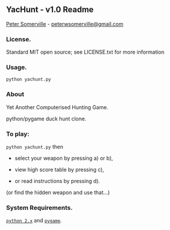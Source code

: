 ## YacHunt - v1.0 Readme
[Peter Somerville](http://www.pedros-stuffs.com) - peterwsomerville@gmail.com

### License.
Standard MIT open source; see LICENSE.txt for more information

### Usage.
`python yachunt.py`

### About
Yet Another Computerised Hunting Game.

python/pygame duck hunt clone.

### To play:

`python yachunt.py` then

- select your weapon by pressing a) or b),

- view high score table by pressing c),

- or read instructions by pressing d).


(or find the hidden weapon and use that...)


### System Requirements.
[`python 2.x`](http://www.python.org) and [`pygame`](http://www.pygame.org).
